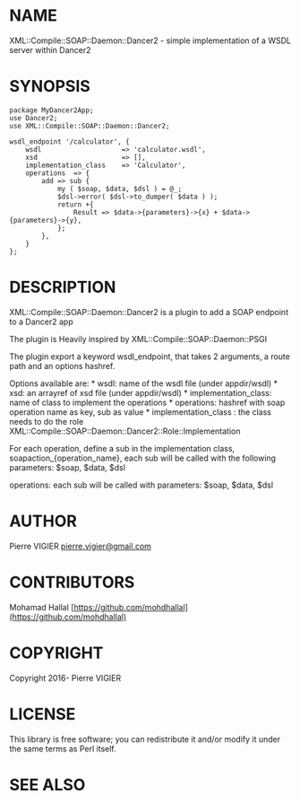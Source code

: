 # NAME

XML::Compile::SOAP::Daemon::Dancer2 - simple implementation of a WSDL server within Dancer2

# SYNOPSIS

    package MyDancer2App;
    use Dancer2;
    use XML::Compile::SOAP::Daemon::Dancer2;

    wsdl_endpoint '/calculator', {
        wsdl                    => 'calculator.wsdl',
        xsd                     => [],
        implementation_class    => 'Calculator',
        operations  => {
            add => sub {
                my ( $soap, $data, $dsl ) = @_;
                $dsl->error( $dsl->to_dumper( $data ) );
                return +{
                    Result => $data->{parameters}->{x} + $data->{parameters}->{y},
                };
            },
        }
    };

# DESCRIPTION

XML::Compile::SOAP::Daemon::Dancer2 is a plugin to add a SOAP endpoint to a Dancer2 app

The plugin is Heavily inspired by XML::Compile::SOAP::Daemon::PSGI

The plugin export a keyword wsdl\_endpoint, that takes 2 arguments, a route path and an options hashref.

Options available are:
\* wsdl: name of the wsdl file (under appdir/wsdl)
\* xsd: an arrayref of xsd file (under appdir/wsdl)
\* implementation\_class: name of class to implement the operations
\* operations: hashref with soap operation name as key, sub as value
\* implementation\_class : the class needs to do the role XML::Compile::SOAP::Daemon::Dancer2::Role::Implementation

For each operation, define a sub in the implementation class, soapaction\_{operation\_name}, each sub will be called with
the following parameters: $soap, $data, $dsl

operations: each sub will be called with parameters: $soap, $data, $dsl

# AUTHOR

Pierre VIGIER <pierre.vigier@gmail.com>

# CONTRIBUTORS

Mohamad Hallal [https://github.com/mohdhallal](https://github.com/mohdhallal)

# COPYRIGHT

Copyright 2016- Pierre VIGIER

# LICENSE

This library is free software; you can redistribute it and/or modify
it under the same terms as Perl itself.

# SEE ALSO
